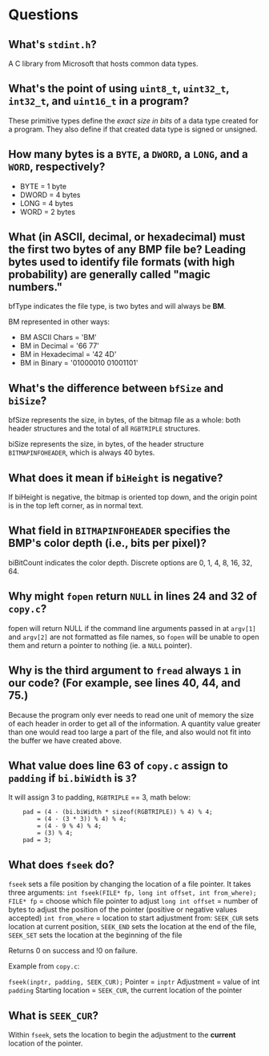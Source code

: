 # Questions

## What's `stdint.h`?

A C library from Microsoft that hosts common data types.

## What's the point of using `uint8_t`, `uint32_t`, `int32_t`, and `uint16_t` in a program?

These primitive types define the *exact size in bits* of a data type created for a program. They also define if that created data type is signed or unsigned.

## How many bytes is a `BYTE`, a `DWORD`, a `LONG`, and a `WORD`, respectively?

- BYTE = 1 byte
- DWORD = 4 bytes
- LONG = 4 bytes
- WORD = 2 bytes


## What (in ASCII, decimal, or hexadecimal) must the first two bytes of any BMP file be? Leading bytes used to identify file formats (with high probability) are generally called "magic numbers."

bfType indicates the file type, is two bytes and will always be **BM**.

BM represented in other ways:
* BM ASCII Chars = 'BM'
* BM in Decimal = '66 77'
* BM in Hexadecimal = '42 4D'
* BM in Binary = '01000010 01001101'

## What's the difference between `bfSize` and `biSize`?

bfSize represents the size, in bytes, of the bitmap file as a whole: both header structures and the total of all `RGBTRIPLE` structures. 

biSize represents the size, in bytes, of the header structure `BITMAPINFOHEADER`, which is always 40 bytes.

## What does it mean if `biHeight` is negative?

If biHeight is negative, the bitmap is oriented top down, and the origin point is in the top left corner, as in normal text. 

## What field in `BITMAPINFOHEADER` specifies the BMP's color depth (i.e., bits per pixel)?

biBitCount indicates the color depth. Discrete options are 0, 1, 4, 8, 16, 32, 64.

## Why might `fopen` return `NULL` in lines 24 and 32 of `copy.c`?

fopen will return NULL if the command line arguments passed in at `argv[1]` and `argv[2]` are not formatted as file names, so `fopen` will be unable to open them and return a pointer to nothing (ie. a `NULL` pointer).

## Why is the third argument to `fread` always `1` in our code? (For example, see lines 40, 44, and 75.)

Because the program only ever needs to read one unit of memory the size of each header in order to get all of the information. A quantity value greater than one would read too large a part of the file, and also would not fit into the buffer we have created above. 

## What value does line 63 of `copy.c` assign to `padding` if `bi.biWidth` is `3`?

It will assign 3 to padding, `RGBTRIPLE` == 3, math below:
```
    pad = (4 - (bi.biWidth * sizeof(RGBTRIPLE)) % 4) % 4;
        = (4 - (3 * 3)) % 4) % 4;
        = (4 - 9 % 4) % 4;
        = (3) % 4;
    pad = 3;
```
## What does `fseek` do?

`fseek` sets a file position by changing the location of a file pointer. It takes three arguments: 
`int fseek(FILE* fp, long int offset, int from_where);`
`FILE* fp` = choose which file pointer to adjust
`long int offset` = number of bytes to adjust the position of the pointer (positive or negative values accepted)
`int from_where` = location to start adjustment from: `SEEK_CUR` sets location at current position, `SEEK_END` sets the location at the end of the file, `SEEK_SET` sets the location at the beginning of the file

Returns 0 on success and !0 on failure.

Example from `copy.c`:

`fseek(inptr, padding, SEEK_CUR);`
Pointer = `inptr`
Adjustment = value of int `padding`
Starting location = `SEEK_CUR`, the current location of the pointer

## What is `SEEK_CUR`?

Within `fseek`, sets the location to begin the adjustment to the **current** location of the pointer.

